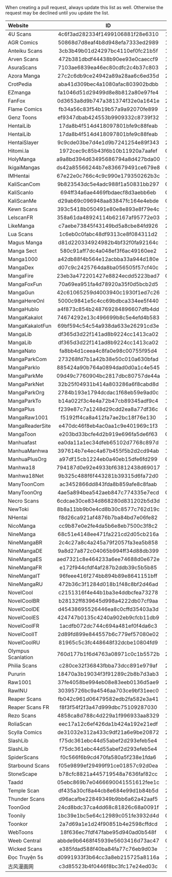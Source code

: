 When creating a pull request, always update this list as well.
Otherwise the request may be declined until you update the list.
  
  
| Website               | ID                               | Updated    | # Manga  |
|:----------------------|:--------------------------------:|:----------:|:--------:|
| 4U Scans              | 4c6f3ad282334f1499106881f28e6310 | 12.11.2024 | 85       |
| AGR Comics            | 50868d7d8eaf4b8d948efa7333ed2989 | 12.11.2024 | 64       |
| Anteiku Scans         | 3cb3b49b01d24297bc4110ef0fc21b5f | 12.11.2024 | 48       |
| Arven Scans           | 472b381dbdf44438b90ee93e0caeccf9 | 12.11.2024 | 88       |
| AsuraScans            | 7103ae6839ea46ec80cdfc2c4b37c803 | 21.11.2024 | 242      |
| Azora Manga           | 27c2c6db9ce24942a89a28aa6c6ed35d | 26.10.2024 | 234      |
| CrotPedia             | aba41d309bec4a1080afac803902bdbb | 10.10.2024 | 1649     |
| EZmanga               | fa1046d51d29499d8e8b812a80e97fe4 | 12.11.2024 | 104      |
| FanFox                | 0d3653a8d9b747a381374f32e0a1641e | 24.11.2024 | 30050    |
| Flame Comics          | fb34a56c83f54b19b57a9a92070fe899 | 29.11.2024 | 139      |
| Genz Toons            | ef9347dbab424553b9909332c8739f32 | 12.11.2024 | 81       |
| HentaiLib             | 17da8b4f514d418097801bfe9c88feab | 10.02.2025 | 27780    |
| HentaiLib             | 17da8b4f514d418097801bfe9c88feab | 17.01.2025 | 27542    |
| HentaiSlayer          | 9c9cde03be7d4e1d9b7241254e89f343 | 23.10.2024 | 3101     |
| Hitomi.la             | 1972cec9c85b43f6b10b11920a7aafef | 08.02.2025 | 670615   |
| HolyManga             | a9a8bd394d63495686794a8d427bda00 | 13.01.2025 | 47713    |
| IkigaiMangas          | ds42a85566244b7e836679491ce679e8 | 01.01.2025 | 3625     |
| IMHentai              | 67e22e0c766c4c9c990e179350262b3c | 13.10.2024 | 1064634  |
| KaliScanCom           | 9b823543dc5e4adc988f1a50831bb297 | 08.02.2025 | 71406    |
| KaliScanIo            | 694ff34a6ae4469fbdaecf8d3aebb6eb | 08.02.2025 | 71406    |
| KaliScanMe            | d29ab69c096948aa83847fc164e4ebde | 08.02.2025 | 71407    |
| Kewn Scans            | 393c5418b050491e80e8e893e8f79e4c | 12.11.2024 | 28       |
| LelscanFR             | 358a61da48924114b62167af95772e03 | 23.10.2024 | 203      |
| LikeManga             | c7aebe73845f43149bd5a8cbe84fd926 | 29.11.2024 | 32328    |
| Lua Scans             | 1c6eb0c0fabc48df9313ce8f084311d2 | 12.11.2024 | 154      |
| Magus Manga           | d81d220334924982b4bf32f0fa92164c | 12.11.2024 | 143      |
| Manga Sect            | 580c91aff7dc4a048ef3f6ac49160ee2 | 20.01.2025 | 251      |
| Manga1000             | a42db88f4b564e12acbba33a944d180e | 20.01.2025 | 2623     |
| MangaDex              | d07c9c2425764da8ba056505f57cf40c | 23.03.2025 | 101503   |
| MangaFire             | 23eb3a472201427e8824ecdd5223bad7 | 06.03.2025 | 46735    |
| MangaFoxFun           | 70a69ea951fa4d78920a35f0d5bcb2d5 | 11.10.2024 | 25431    |
| MangaGun              | 42c61065259d4003940c1930f1ed7c26 | 19.01.2025 | 5353     |
| MangaHereOnl          | 5000c9841e5c4cc69bdbca334ee5f440 | 11.10.2024 | 22232    |
| MangaHubIo            | a4f873c854b248769284896607dfb4dd | 11.10.2024 | 59628    |
| MangaKakalot          | 74674292e13c496699b8c5e4efd4b583 | 18.03.2025 | 52349    |
| MangaKakalotFun       | 69bf594c54c54a938da633e26291cd3e | 11.10.2024 | 40758    |
| MangaLib              | df365d3d22f141ad8b9224cc1413ca02 | 10.02.2025 | 51360    |
| MangaLib              | df365d3d22f141ad8b9224cc1413ca02 | 17.01.2025 | 51087    |
| MangaNato             | fa8bb4d1ceea4c8fa0e98c00755f95d4 | 18.03.2025 | 52715    |
| MangaParkCom          | 273268fd7b1a42b38e50c010a630bfad | 10.10.2024 | 96954    |
| MangaParkIo           | 885424a90b764a0894dad0d0a1c4e545 | 10.10.2024 | 96954    |
| MangaParkMe           | 09d49c7760904bc2817dbc80757de44a | 10.10.2024 | 96954    |
| MangaParkNet          | 32b25f04931b414a803286a6f8cabd8d | 10.10.2024 | 96954    |
| MangaParkOrg          | 2784b193e1794dcdac1f68eb59e9ad0c | 10.10.2024 | 96954    |
| MangaParkTo           | b14a022f3c4e4a72b47cb89345adf9c4 | 10.10.2024 | 96954    |
| MangaPlus             | f239e87c7a1248d29cdd2ea8a77df36c | 06.03.2025 | 614      |
| MangaRaw1001          | f5192ff4ca8a412fa7ae2bc18f76e130 | 20.01.2025 | 4954     |
| MangaReaderSite       | e470dc46f8eb4ac0aa1c9e401969c1f3 | 11.10.2024 | 5014     |
| MangaToon             | e203bd33bcfe4d2b919e696fa5de6f63 | 06.03.2025 | 2403     |
| Manhuafast            | ea0da11a1ec34dfeb65102d7768c897d | 13.02.2025 | 637      |
| ManhuaManhwa          | 397614b7e4ec4a67b455f5b2d2cd94ab | 15.10.2024 | 7730     |
| ManhuaPlusOrg         | a97df15cb1224eb0a40eb15dfe6fd299 | 06.03.2025 | 422      |
| Manhwa18              | 794187d0e92e4933bf63812438d69017 | 11.11.2024 | 1623     |
| Manhwa18Net           | 9b325c488f6f443281b39315d6fa72d0 | 11.11.2024 | 1627     |
| ManyToonCom           | ac3452866dd843fda8b859afe8c8faab | 11.12.2024 | 104619   |
| ManyToonOrg           | 4ae5a894bea542aeb847c774335e7ecd | 09.12.2024 | 1387     |
| Necro Scans           | 6cdcae30ce834d868280d831202b5d3d | 12.11.2024 | 60       |
| NewToki               | 8b8a11bb9b0e4cd8b30c8577c762d19c | 18.01.2025 | 1310     |
| NHentai               | f8d26ca921af4876b7ba84bd7e06fe82 | 12.10.2024 | 508484   |
| NicoManga             | cc9b87e0e2fe4da5b6e8eb7500c3f8c2 | 16.03.2025 | 5338     |
| NineManga             | 68c51e4148ee471fa221cd2d05cb216a | 10.02.2025 | 76592    |
| NineMangaBR           | 2c4c27a8c4a245a79f2057fa3ea5b858 | 10.02.2025 | 15276    |
| NineMangaDE           | 9a8d27a872c04065b994ff34d88db399 | 10.02.2025 | 970      |
| NineMangaES           | aed7321c8e464233a6ee74688d0e672e | 10.02.2025 | 58948    |
| NineMangaFR           | e172f944cfdf4af287b2ddb39c5b5b85 | 10.02.2025 | 8104     |
| NineMangaIT           | 96feee416f274bb894b89e8641151bff | 10.02.2025 | 3628     |
| NineMangaRU           | 472b36c3f1284d018b1f48c8bf2d46ad | 10.02.2025 | 31376    |
| NovelCool             | c2151316f4e44b1ba3e4ddbcfea73278 | 10.02.2025 | 9559     |
| NovelCoolBR           | b28132ff839645d998a4222db07cf9aa | 10.02.2025 | 9996     |
| NovelCoolDE           | d45438695526446ea8c0cffd35403a3d | 10.02.2025 | 1122     |
| NovelCoolES           | 424747b0135c4240a902eb9cfcb11db9 | 10.02.2025 | 10009    |
| NovelCoolFR           | 1acdfb072dc744c694a481ef0f4da6c3 | 10.02.2025 | 8076     |
| NovelCoolIT           | 2d89fd899e844557b6c779ef57080e02 | 10.02.2025 | 4370     |
| NovelCoolRU           | 81965c5c3fc448648f32dcbe10804fd9 | 10.02.2025 | 9526     |
| Olympus Scanlation    | 760d177b1f6d4763a08971c0c1b5572b | 29.11.2024 | 968      |
| Philia Scans          | c280ce32f36843fbba73dcc891e979af | 29.11.2024 | 101      |
| Pururin               | 18470a3b19034f3f91289c2b8b7d3ab3 | 21.11.2024 | 52199    |
| Raw1001               | 37fe4058be994eb08e83eeb0136d5ae9 | 20.01.2025 | 4952     |
| RawINU                | 30395726bc9a4546aa703ce9bf31eec0 | 19.01.2025 | 5183     |
| Reaper Scans          | fb042c961d06479582edb2fa582e3a41 | 17.03.2025 | 129      |
| Reaper Scans FR       | f8f3f54f2f3a47d999dbc75109287030 | 12.11.2024 | 84       |
| Rezo Scans            | 4858ca8d788c4d229a1f996933aa8329 | 12.11.2024 | 32       |
| RoliaScan             | eec17a12c6ef426da1b424a192e21edf | 13.12.2024 | 50       |
| Scylla Comics         | de31032e312a433c9df21a6e9be20872 | 23.10.2024 | 77       |
| SlashLib              | f75dc361ebc44d55abef2d293efeb5e4 | 10.02.2025 | 20340    |
| SlashLib              | f75dc361ebc44d55abef2d293efeb5e4 | 19.01.2025 | 20220    |
| SpiderScans           | f0c566f6b9cd470fa580a5f238e1fda6 | 20.01.2025 | 15       |
| Starbound Scans       | f05e9899ef29499f91ce01857c92d0ea | 12.11.2024 | 58       |
| StoneScape            | b78cfc8821a445719548a7636faf82cc | 29.11.2024 | 32       |
| Taadd                 | 05ebc869b7e0466690041551612fee1c | 10.02.2025 | 24203    |
| Temple Scan           | df435a30cf8a44cb8e684e99d1b84b5d | 29.11.2024 | 123      |
| Thunder Scans         | d96acafbe22849349b9bb6a62a42aaf5 | 29.11.2024 | 95       |
| ToonGod               | 24cd8bdc37ca4dd68c81826c68a0091f | 20.01.2025 | 1872     |
| Toonily               | 1bc39e1bc5e64c12989c051fe3932d4d | 06.03.2025 | 1465     |
| Toonkor               | 2a7d69a1e1d24f90851b4e2598cffdcd | 20.01.2025 | 13939    |
| WebToons              | 18f636ec7fdf47fabe95d940ad0b548f | 06.03.2025 | 430      |
| Weeb Central          | abbde9b6468f45939e5603416d73ac47 | 06.03.2025 | 8736     |
| Wicked Scans          | e385fdad588f40ba84fa77c76eb9d03e | 12.11.2024 | 27       |
| Đọc Truyện 5s         | d0991933f3b64cc3a8eb215725a8116a | 20.01.2025 | 1309     |
| 古风漫画网             | c3d85523b4f0446f8bc3fc17e24ed03c | 04.01.2025 | 48996    |